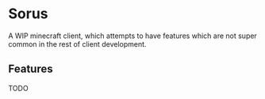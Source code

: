 # Sorus
A WIP minecraft client, which attempts to have features which are not super common in the rest of client development.

## Features
TODO